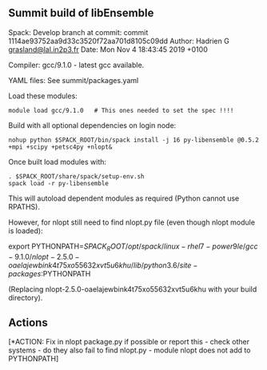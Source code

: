 ## Summit build of libEnsemble

Spack: Develop branch at commit:
    commit 1114ae93752aa9d33c3520f72aa701d8105c09dd
    Author: Hadrien G <grasland@lal.in2p3.fr>
    Date:   Mon Nov 4 18:43:45 2019 +0100

Compiler: gcc/9.1.0 - latest gcc available.

YAML files: See summit/packages.yaml


Load these modules:

    module load gcc/9.1.0   # This ones needed to set the spec !!!!

Build with all optional dependencies on login node:

    nohup python $SPACK_ROOT/bin/spack install -j 16 py-libensemble @0.5.2 +mpi +scipy +petsc4py +nlopt&

Once built load modules with:

    . $SPACK_ROOT/share/spack/setup-env.sh
    spack load -r py-libensemble

This will autoload dependent modules as required (Python cannot use RPATHS).

However, for nlopt still need to find nlopt.py file (even though nlopt module is loaded):

export PYTHONPATH=$SPACK_ROOT/opt/spack/linux-rhel7-power9le/gcc-9.1.0/nlopt-2.5.0-oaelajewbink4t75xo55632xvt5u6khu/lib/python3.6/site-packages:$PYTHONPATH

(Replacing nlopt-2.5.0-oaelajewbink4t75xo55632xvt5u6khu with your build directory).

## Actions

[*ACTION: Fix in nlopt package.py if possible or report this - check other systems - do they also fail to find nlopt.py - module nlopt
does not add to PYTHONPATH]
